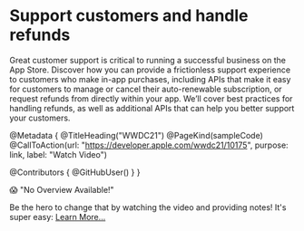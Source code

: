 # Support customers and handle refunds

Great customer support is critical to running a successful business on the App Store. Discover how you can provide a frictionless support experience to customers who make in-app purchases, including APIs that make it easy for customers to manage or cancel their auto-renewable subscription, or request refunds from directly within your app. We’ll cover best practices for handling refunds, as well as additional APIs that can help you better support your customers.

@Metadata {
   @TitleHeading("WWDC21")
   @PageKind(sampleCode)
   @CallToAction(url: "https://developer.apple.com/wwdc21/10175", purpose: link, label: "Watch Video")

   @Contributors {
      @GitHubUser(<replace this with your GitHub handle>)
   }
}

😱 "No Overview Available!"

Be the hero to change that by watching the video and providing notes! It's super easy:
 [Learn More…](https://wwdcnotes.github.io/WWDCNotes/documentation/wwdcnotes/contributing)
